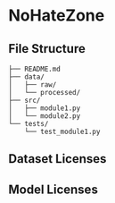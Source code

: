 # NoHateZone

## File Structure
```text
├── README.md
├── data/
│   ├── raw/
│   └── processed/
├── src/
│   ├── module1.py
│   └── module2.py
└── tests/
    └── test_module1.py
```

## Dataset Licenses

## Model Licenses



